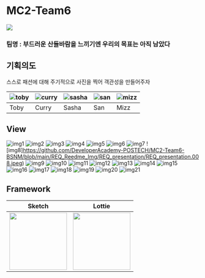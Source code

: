 # MC2-Team6

<img src="https://github.com/DeveloperAcademy-POSTECH/MC2-Team6-BSNM/blob/main/REQ_Reedme_Img/OnePageSlide.jpeg">

### 팀명 : 부드러운 산들바람을 느끼기엔 우리의 목표는 아직 남았다

## 기획의도
스스로 패션에 대해 주기적으로 사진을 찍어 객관성을 만들어주자  

|![toby](https://github.com/DeveloperAcademy-POSTECH/MC2-Team6-BSNM/blob/main/REQ_Reedme_Img/emoji/toby.png)|![curry](https://github.com/DeveloperAcademy-POSTECH/MC2-Team6-BSNM/blob/main/REQ_Reedme_Img/emoji/curry.png)|![sasha](https://github.com/DeveloperAcademy-POSTECH/MC2-Team6-BSNM/blob/main/REQ_Reedme_Img/emoji/sasha.png)|![san](https://github.com/DeveloperAcademy-POSTECH/MC2-Team6-BSNM/blob/main/REQ_Reedme_Img/emoji/san.png)|![mizz](https://github.com/DeveloperAcademy-POSTECH/MC2-Team6-BSNM/blob/main/REQ_Reedme_Img/emoji/mizz.png)|
|-|-|-|-|-|
|Toby|Curry|Sasha|San|Mizz|

## View
![img1](https://github.com/DeveloperAcademy-POSTECH/MC2-Team6-BSNM/blob/main/REQ_Reedme_Img/REQ_presentation/REQ_presentation.001.jpeg)
![img2](https://github.com/DeveloperAcademy-POSTECH/MC2-Team6-BSNM/blob/main/REQ_Reedme_Img/REQ_presentation/REQ_presentation.002.jpeg)
![img3](https://github.com/DeveloperAcademy-POSTECH/MC2-Team6-BSNM/blob/main/REQ_Reedme_Img/REQ_presentation/REQ_presentation.003.jpeg)
![img4](https://github.com/DeveloperAcademy-POSTECH/MC2-Team6-BSNM/blob/main/REQ_Reedme_Img/REQ_presentation/REQ_presentation.004.jpeg)
![img5](https://github.com/DeveloperAcademy-POSTECH/MC2-Team6-BSNM/blob/main/REQ_Reedme_Img/REQ_presentation/REQ_presentation.005.jpeg)
![img6](https://github.com/DeveloperAcademy-POSTECH/MC2-Team6-BSNM/blob/main/REQ_Reedme_Img/REQ_presentation/REQ_presentation.006.jpeg)
![img7](https://github.com/DeveloperAcademy-POSTECH/MC2-Team6-BSNM/blob/main/REQ_Reedme_Img/REQ_presentation/REQ_presentation.007.jpeg)
![img8]https://github.com/DeveloperAcademy-POSTECH/MC2-Team6-BSNM/blob/main/REQ_Reedme_Img/REQ_presentation/REQ_presentation.008.jpeg)
![img9](https://github.com/DeveloperAcademy-POSTECH/MC2-Team6-BSNM/blob/main/REQ_Reedme_Img/REQ_presentation/REQ_presentation.009.jpeg)
![img10](https://github.com/DeveloperAcademy-POSTECH/MC2-Team6-BSNM/blob/main/REQ_Reedme_Img/REQ_presentation/REQ_presentation.010.jpeg)
![img11](https://github.com/DeveloperAcademy-POSTECH/MC2-Team6-BSNM/blob/main/REQ_Reedme_Img/REQ_presentation/REQ_presentation.011.jpeg)
![img12](https://github.com/DeveloperAcademy-POSTECH/MC2-Team6-BSNM/blob/main/REQ_Reedme_Img/REQ_presentation/REQ_presentation.012.jpeg)
![img13](https://github.com/DeveloperAcademy-POSTECH/MC2-Team6-BSNM/blob/main/REQ_Reedme_Img/REQ_presentation/REQ_presentation.013.jpeg)
![img14](https://github.com/DeveloperAcademy-POSTECH/MC2-Team6-BSNM/blob/main/REQ_Reedme_Img/REQ_presentation/REQ_presentation.014.jpeg)
![img15](https://github.com/DeveloperAcademy-POSTECH/MC2-Team6-BSNM/blob/main/REQ_Reedme_Img/REQ_presentation/REQ_presentation.015.jpeg)
![img16](https://github.com/DeveloperAcademy-POSTECH/MC2-Team6-BSNM/blob/main/REQ_Reedme_Img/REQ_presentation/REQ_presentation.016.jpeg)
![img17](https://github.com/DeveloperAcademy-POSTECH/MC2-Team6-BSNM/blob/main/REQ_Reedme_Img/REQ_presentation/REQ_presentation.017.jpeg)
![img18](https://github.com/DeveloperAcademy-POSTECH/MC2-Team6-BSNM/blob/main/REQ_Reedme_Img/REQ_presentation/REQ_presentation.018.jpeg)
![img19](https://github.com/DeveloperAcademy-POSTECH/MC2-Team6-BSNM/blob/main/REQ_Reedme_Img/REQ_presentation/REQ_presentation.019.jpeg)
![img20](https://github.com/DeveloperAcademy-POSTECH/MC2-Team6-BSNM/blob/main/REQ_Reedme_Img/REQ_presentation/REQ_presentation.020.jpeg)
![img21](https://github.com/DeveloperAcademy-POSTECH/MC2-Team6-BSNM/blob/main/REQ_Reedme_Img/REQ_presentation/REQ_presentation.021.jpeg)

## Framework
|Sketch|Lottie|
|-|-|
|<img src="https://github.com/DeveloperAcademy-POSTECH/MC2-Team6-BSNM/blob/main/REQ_Reedme_Img/icon/sketch_icon.png" width="150">|<img src="https://github.com/DeveloperAcademy-POSTECH/MC2-Team6-BSNM/blob/main/REQ_Reedme_Img/icon/lottie_icon.png" width="150">|

